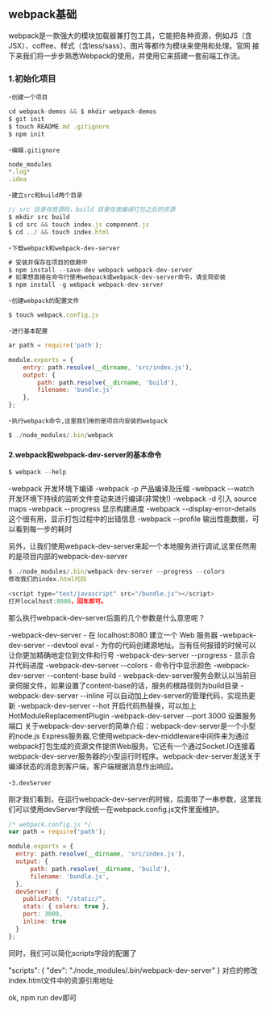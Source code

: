 ## webpack基础

webpack是一款强大的模块加载器兼打包工具，它能把各种资源，例如JS（含JSX）、coffee、样式（含less/sass）、图片等都作为模块来使用和处理。官网
接下来我们将一步步熟悉Webpack的使用，并使用它来搭建一套前端工作流。

### 1.初始化项目


-`创建一个项目`

```js
cd webpack-demos && $ mkdir webpack-demos
$ git init
$ touch README.md .gitignore
$ npm init
```


-`编辑.gitignore`

```js
node_modules
*.log*
.idea
```

-`建立src和build两个目录`

```js
// src 目录存放源码，build 目录存放编译打包之后的资源
$ mkdir src build
$ cd src && touch index.js component.js
$ cd ../ && touch index.html
```

-`下载webpack和webpack-dev-server`

```js
# 安装并保存在项目的依赖中
$ npm install --save-dev webpack webpack-dev-server
# 如果想直接在命令行使用webpack或webpack-dev-server命令，请全局安装
$ npm install -g webpack webpack-dev-server
```

-`创建webpack的配置文件`
```js
$ touch webpack.config.js
```

-`进行基本配置`
```js
ar path = require('path');

module.exports = {
    entry: path.resolve(__dirname, 'src/index.js'),
    output: {
        path: path.resolve(__dirname, 'build'),
        filename: 'bundle.js'
    },
};
```

-`执行webpack命令,这里我们用的是项目内安装的webpack`
```js
$ ./node_modules/.bin/webpack
```




#### 2.webpack和webpack-dev-server的基本命令
```js
$ webpack --help
```

-webpack 开发环境下编译
-webpack -p 产品编译及压缩
-webpack --watch 开发环境下持续的监听文件变动来进行编译(非常快!)
-webpack -d 引入 source maps
-webpack --progress 显示构建进度
-webpack --display-error-details 这个很有用，显示打包过程中的出错信息
-webpack --profile 输出性能数据，可以看到每一步的耗时


另外，让我们使用webpack-dev-server来起一个本地服务进行调试,这里任然用的是项目内部的webpack-dev-server

```js
$ ./node_modules/.bin/webpack-dev-server --progress --colors
修改我们的index.html代码
```

```js
<script type="text/javascript" src="/bundle.js"></script>
打开localhost:8080，回车即可。
```

那么执行webpack-dev-server后面的几个参数是什么意思呢？

-webpack-dev-server - 在 localhost:8080 建立一个 Web 服务器
-webpack-dev-server --devtool eval - 为你的代码创建源地址。当有任何报错的时候可以让你更加精确地定位到文件和行号
-webpack-dev-server --progress - 显示合并代码进度
-webpack-dev-server --colors - 命令行中显示颜色
-webpack-dev-server --content-base build - webpack-dev-server服务会默认以当前目录伺服文件，如果设置了content-base的话，服务的根路径则为build目录
-webpack-dev-server --inline 可以自动加上dev-server的管理代码，实现热更新
-webpack-dev-server --hot 开启代码热替换，可以加上HotModuleReplacementPlugin
-webpack-dev-server --port 3000 设置服务端口
关于webpack-dev-server的简单介绍：webpack-dev-server是一个小型的node.js Express服务器,它使用webpack-dev-middleware中间件来为通过webpack打包生成的资源文件提供Web服务。它还有一个通过Socket.IO连接着webpack-dev-server服务器的小型运行时程序。webpack-dev-server发送关于编译状态的消息到客户端，客户端根据消息作出响应。



-`3.devServer`

刚才我们看到，在运行webpack-dev-server的时候，后面带了一串参数，这里我们可以使用devServer字段统一在webpack.config.js文件里面维护。


```js
/* webpack.config.js */
var path = require('path');

module.exports = {
  entry: path.resolve(__dirname, 'src/index.js'),
  output: {
      path: path.resolve(__dirname, 'build'),
      filename: 'bundle.js',
  },
  devServer: {
    publicPath: "/static/",
    stats: { colors: true },
    port: 3000,
    inline: true
  }
};
```


同时，我们可以简化scripts字段的配置了

"scripts": {
    "dev": "./node_modules/.bin/webpack-dev-server"
}
对应的修改index.html文件中的资源引用地址

<script src="/static/bundle.js"></script>
ok, npm run dev即可
